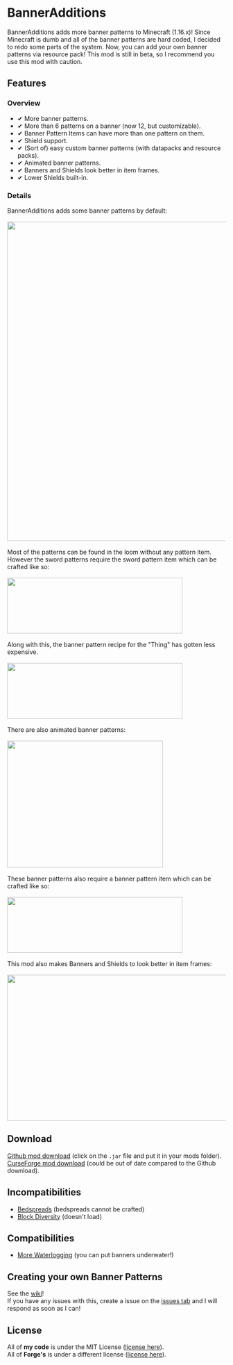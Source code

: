# BannerAdditions
BannerAdditions adds more banner patterns to Minecraft (1.16.x)!
Since Minecraft is dumb and all of the banner patterns are hard coded, I decided to redo some parts of the system. Now, you can add your own banner patterns via resource pack!
This mod is still in beta, so I recommend you use this mod with caution.

## Features
### Overview
- ✔ More banner patterns.
- ✔ More than 6 patterns on a banner (now 12, but customizable).
- ✔ Banner Pattern Items can have more than one pattern on them.
- ✔ Shield support.
- ✔ (Sort of) easy custom banner patterns (with datapacks and resource packs).
- ✔ Animated banner patterns.
- ✔ Banners and Shields look better in item frames.
- ✔ Lower Shields built-in.

### Details
BannerAdditions adds some banner patterns by default:<br><br>
<img src="../files/images/banner_0.png" width="735"><br><br>
Most of the patterns can be found in the loom without any pattern item. However the sword patterns require the sword pattern item which can be crafted like so:<br><br>
<img src="../files/images/crafting_swords.png" width="404" height="128"><br><br>
Along with this, the banner pattern recipe for the "Thing" has gotten less expensive.<br><br>
<img src="../files/images/crafting_thing_charge.png" width="404" height="128"><br><br>
There are also animated banner patterns:<br><br>
<img src="../files/images/banner_1.gif" width="359" height="292"><br><br>
These banner patterns also require a banner pattern item which can be crafted like so:<br><br>
<img src="../files/images/crafting_animations.png" width="404" height="128"><br><br>
This mod also makes Banners and Shields to look better in item frames:<br><br>
<img src="../files/images/itemframes.png" width="716" height="336">

## Download
[Github mod download](https://github.com/EliteAsian123/BannerAdditions/releases) (click on the `.jar` file and put it in your mods folder).<br>
[CurseForge mod download](https://www.curseforge.com/minecraft/mc-mods/banneradditions) (could be out of date compared to the Github download).

## Incompatibilities
- [Bedspreads](https://www.curseforge.com/minecraft/mc-mods/bedspreads) (bedspreads cannot be crafted)
- [Block Diversity](https://www.curseforge.com/minecraft/mc-mods/block-diversity) (doesn't load)

## Compatibilities
- [More Waterlogging](https://www.curseforge.com/minecraft/mc-mods/more-waterlogging) (you can put banners underwater!)

## Creating your own Banner Patterns
See the [wiki](https://github.com/EliteAsian123/BannerAdditions/wiki/Creating-Custom-Banner-Patterns)!<br>
If you have any issues with this, create a issue on the [issues tab](https://github.com/EliteAsian123/BannerAdditions/issues) and I will respond as soon as I can!

## License
All of **my code** is under the MIT License ([license here](../1.16.x/LICENSE)).<br>
All of **Forge's** is under a different license ([license here](../1.16.x/FORGE_LICENSE)).

